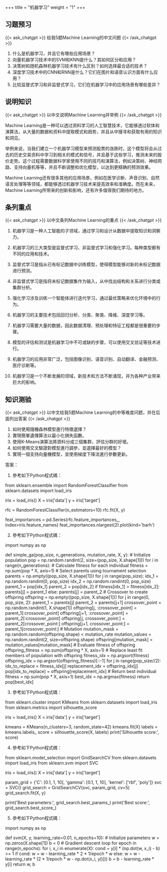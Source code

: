 +++
title = "机器学习"
weight = "1"
+++
## 习题预习
{{< ask_chatgpt >}}
给我5题Machine Learning的中文问题
{{< /ask_chatgpt >}}

1. 什么是机器学习，并且它有哪些应用场景？
2. 向量机器学习技术中的SVM和KNN是什么？其如何区分和应用？
3. 决策树和随机森林机器学习技术有什么区别？如何选择最合适的技术？
4. 深度学习技术中的CNN和RNN是什么？它们在图片和语音认识方面有什么应用？
5. 比较监督式学习和非监督式学习，它们在机器学习中的应用场景有哪些差异？   

## 说明知识
{{< ask_chatgpt >}}
以中文说明Machine Learning并举例
{{< /ask_chatgpt >}}

Machine Learning是一种可以透过资料学习的人工智慧技术，它能够透过软体和演算法，从大量的数据和资料中提取模式和趋势，并且从中搜寻和获取有用的知识和洞见。

举例来说，当我们建立一个机器学习模型来预测股票的涨跌时，这个模型将会从过去的历史交易资料中学习到相关的模式和信号，并且基于这些学习，推测未来的股价走势。这个过程需要数据科学家使用不同的技巧和演算法，例如决策树、神经网路、支持向量机等等，并且不断调整和优化模型，以达到更精确的预测效果。

Machine Learning还有很多其他的应用场景，例如在医学诊断、声音识别、自然语言处理等等领域，都能够透过机器学习技术来提高效率和准确度。而在未来，Machine Learning所带来的创新和影响，还有许多值得我们期待的地方。   

## 条列重点
{{< ask_chatgpt >}}
以中文条列Machine Learning的重点
{{< /ask_chatgpt >}}

1. 机器学习是一种人工智能的子领域，通过学习和设计从数据中提取知识和洞察力。

2. 机器学习的三大类型是监督式学习、非监督式学习和强化学习。每种类型都有不同的应用和技术。

3. 监督式学习是指从已有标记数据中训练模型，使得模型能够对新的未标记数据进行预测。

4. 非监督式学习是指将未标记数据集作为输入，从中找出结构和关系进行分类或集群分析。

5. 强化学习涉及训练一个智能体进行迭代学习，通过最优策略来优化环境中的行为。

6. 机器学习的主要技术包括回归分析、分类、聚类、降维、深度学习等。

7. 机器学习需要大量的数据，因此数据清理、预处理和特征工程都是很重要的步骤。

8. 模型的评估和测试是机器学习中不可或缺的步骤，可以使用交叉验证等技术进行。

9. 机器学习的应用非常广泛，包括图像识别、语音识别、自动翻译、金融预测、医疗诊断等。

10. 机器学习是一个不断发展的领域，新技术和方法不断涌现，并为各种产业带来巨大的影响。   

## 知识测验
{{< ask_chatgpt >}}
以中文给我5题Machine Learning的中等难度问题，并在后面列出答案
{{< /ask_chatgpt >}}

1. 如何使用隨機森林模型進行特徵選擇？
2. 實現簡單遺傳算法以最小化損失函數。
3. 使用K-Means演算法將資料分成三個集群，評估分群的好壞。
4. 如何使用交叉驗證對模型進行調參，並選擇最好的模型？
5. 實現一個支持向量機模型，並使用梯度下降法進行參數更新。

答案：
1. 參考如下Python程式碼：

from sklearn.ensemble import RandomForestClassifier
from sklearn.datasets import load_iris

iris = load_iris()
X = iris['data']
y = iris['target']

rfc = RandomForestClassifier(n_estimators=10)
rfc.fit(X, y)

feat_importances = pd.Series(rfc.feature_importances_, index=iris.feature_names)
feat_importances.nlargest(2).plot(kind='barh')

2. 參考如下Python程式碼：

import numpy as np

def simple_ga(pop_size, n_generations, mutation_rate, X, y):
    # Initialize population
    pop = np.random.randint(2, size=(pop_size, X.shape[1]))
    for i in range(n_generations):
        # Calculate fitness for each individual
        fitness = np.sum(pop * X, axis=1)
        # Select parents using tournament selection
        parents = np.empty((pop_size, X.shape[1]))
        for j in range(pop_size):
            idx_1 = np.random.randint(0, pop_size)
            idx_2 = np.random.randint(0, pop_size)
            parent_1 = pop[idx_1]
            parent_2 = pop[idx_2]
            if fitness[idx_1] > fitness[idx_2]:
                parents[j] = parent_1
            else:
                parents[j] = parent_2
        # Crossover to create offspring
        offspring = np.empty((pop_size, X.shape[1]))
        for j in range(0, pop_size, 2):
            parent_1 = parents[j]
            parent_2 = parents[j+1]
            crossover_point = np.random.randint(1, X.shape[1])
            offspring[j, :crossover_point] = parent_1[:crossover_point]
            offspring[j+1, :crossover_point] = parent_2[:crossover_point]
            offspring[j, crossover_point:] = parent_2[crossover_point:]
            offspring[j+1, crossover_point:] = parent_1[crossover_point:]
        # Mutation
        mutation_mask = np.random.random(offspring.shape) < mutation_rate
        mutation_values = np.random.randint(2, size=offspring.shape)
        offspring[mutation_mask] = mutation_values[mutation_mask]
        # Evaluate fitness of offspring
        offspring_fitness = np.sum(offspring * X, axis=1)
        # Replace least fit members of population with offspring
        fitness_idx = np.argsort(fitness)
        offspring_idx = np.argsort(offspring_fitness)[::-1]
        for j in range(pop_size//2):
            idx_to_replace = fitness_idx[j]
            replacement_idx = offspring_idx[j]
            pop[idx_to_replace] = offspring[replacement_idx]
    # Return best individual
    fitness = np.sum(pop * X, axis=1)
    best_idx = np.argmax(fitness)
    return pop[best_idx]

3. 參考如下Python程式碼：

from sklearn.cluster import KMeans
from sklearn.datasets import load_iris
from sklearn.metrics import silhouette_score

iris = load_iris()
X = iris['data']
y = iris['target']

kmeans = KMeans(n_clusters=3, random_state=42)
kmeans.fit(X)
labels = kmeans.labels_
score = silhouette_score(X, labels)
print('Silhouette score:', score)

4. 參考如下Python程式碼：

from sklearn.model_selection import GridSearchCV
from sklearn.datasets import load_iris
from sklearn.svm import SVC

iris = load_iris()
X = iris['data']
y = iris['target']

param_grid = {'C': [0.1, 1, 10], 'gamma': [0.1, 1, 10], 'kernel': ['rbf', 'poly']}
svc = SVC()
grid_search = GridSearchCV(svc, param_grid, cv=5)
grid_search.fit(X, y)

print('Best parameters:', grid_search.best_params_)
print('Best score:', grid_search.best_score_)

5. 參考如下Python程式碼：

import numpy as np

def svm(X, y, learning_rate=0.01, n_epochs=10):
    # Initialize parameters
    w = np.zeros(X.shape[1])
    b = 0
    # Gradient descent loop
    for epoch in range(n_epochs):
        for i, x_i in enumerate(X):
            cond = y[i] * (np.dot(w, x_i) - b) >= 1
            if cond:
                w = w - learning_rate * 2 * 1/epoch * w
            else:
                w = w - learning_rate * (2 * 1/epoch * w - np.dot(x_i, y[i]))
                b = b - learning_rate * y[i]
    return w, b   

